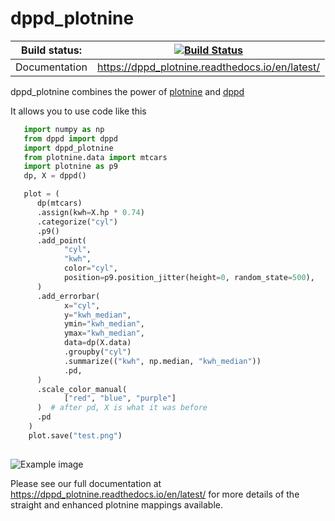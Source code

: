# dppd_plotnine

| Build status: | [![Build Status](https://travis-ci.com/TyberiusPrime/dppd_plotnine.svg?branch=master)](https://travis-ci.com/TyberiusPrime/dppd_plotnine)|
|---------------|-----------------------------------------------------------------------------|
| Documentation | https://dppd_plotnine.readthedocs.io/en/latest/

dppd_plotnine combines the power of
[plotnine](https://plotnine.readthedocs.io/en/stable) and
[dppd](https://dppd.readthedocs.io/en/latest/)

It allows you to use code like this


```python
   import numpy as np
   from dppd import dppd
   import dppd_plotnine
   from plotnine.data import mtcars
   import plotnine as p9
   dp, X = dppd()

   plot = (
      dp(mtcars)
      .assign(kwh=X.hp * 0.74)
      .categorize("cyl")
      .p9()
      .add_point(
            "cyl",
            "kwh",
            color="cyl",
            position=p9.position_jitter(height=0, random_state=500),
      )
      .add_errorbar(
            x="cyl",
            y="kwh_median",
            ymin="kwh_median",
            ymax="kwh_median",
            data=dp(X.data)
            .groupby("cyl")
            .summarize(("kwh", np.median, "kwh_median"))
            .pd,
      )
      .scale_color_manual(
            ["red", "blue", "purple"]
      )  # after pd, X is what it was before
      .pd
    )
    plot.save("test.png")
    

```

![Example
image](https://github.com/TyberiusPrime/dppd_plotnine/raw/master/docs/_static/index.png)

Please see our full documentation at https://dppd_plotnine.readthedocs.io/en/latest/
for more details of the straight and enhanced plotnine mappings available.



